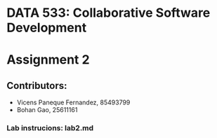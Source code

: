 # DATA 533: Collaborative Software Development

# Assignment 2

## Contributors:
- Vicens Paneque Fernandez, 85493799
- Bohan Gao, 25611161

### Lab instrucions: lab2.md 
